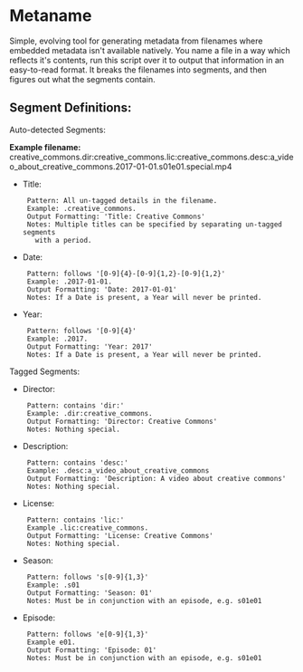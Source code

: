 Metaname
========

Simple, evolving tool for generating metadata from filenames where embedded
metadata isn't available natively. You name a file in a way which reflects it's
contents, run this script over it to output that information in an
easy-to-read format. It breaks the filenames into segments, and then figures out
what the segments contain.

Segment Definitions:
--------------------

Auto-detected Segments:

**Example filename:** creative\_commons.dir:creative\_commons.lic:creative\_commons.desc:a\_video\_about\_creative\_commons.2017-01-01.s01e01.special.mp4

 * Title:

        Pattern: All un-tagged details in the filename.
        Example: .creative_commons.
        Output Formatting: 'Title: Creative Commons'
        Notes: Multiple titles can be specified by separating un-tagged segments
          with a period.

 * Date:

        Pattern: follows '[0-9]{4}-[0-9]{1,2}-[0-9]{1,2}'
        Example: .2017-01-01.
        Output Formatting: 'Date: 2017-01-01'
        Notes: If a Date is present, a Year will never be printed.

 * Year:

        Pattern: follows '[0-9]{4}'
        Example: .2017.
        Output Formatting: 'Year: 2017'
        Notes: If a Date is present, a Year will never be printed.

Tagged Segments:

 * Director:

        Pattern: contains 'dir:'
        Example: .dir:creative_commons.
        Output Formatting: 'Director: Creative Commons'
        Notes: Nothing special.

 * Description:

        Pattern: contains 'desc:'
        Example: .desc:a_video_about_creative_commons
        Output Formatting: 'Description: A video about creative commons'
        Notes: Nothing special.

 * License:

        Pattern: contains 'lic:'
        Example .lic:creative_commons.
        Output Formatting: 'License: Creative Commons'
        Notes: Nothing special.

 * Season:

        Pattern: follows 's[0-9]{1,3}'
        Example: .s01
        Output Formatting: 'Season: 01'
        Notes: Must be in conjunction with an episode, e.g. s01e01

 * Episode:

        Pattern: follows 'e[0-9]{1,3}'
        Example e01.
        Output Formatting: 'Episode: 01'
        Notes: Must be in conjunction with an episode, e.g. s01e01
